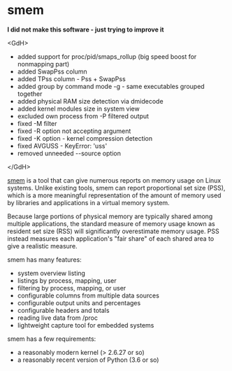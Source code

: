 # smem

**I did not make this software - just trying to improve it**

\<GdH\>
 * added support for proc/pid/smaps_rollup (big speed boost for nonmapping part)
 * added SwapPss column
 * added TPss column - Pss + SwapPss
 * added group by command mode -g - same executables grouped together
 * added physical RAM size detection via dmidecode
 * added kernel modules size in system view
 * excluded own process from -P filtered output
 * fixed -M filter
 * fixed -R option not accepting argument
 * fixed -K option - kernel compression detection
 * fixed AVGUSS - KeyError: 'uss'
 * removed unneeded --source option

\</GdH\>

[smem](http://www.selenic.com/smem/) is a tool that can give numerous reports on memory usage on Linux systems. Unlike existing tools, smem can report proportional set size (PSS), which is a more meaningful representation of the amount of memory used by libraries and applications in a virtual memory system.

Because large portions of physical memory are typically shared among multiple applications, the standard measure of memory usage known as resident set size (RSS) will significantly overestimate memory usage. PSS instead measures each application's "fair share" of each shared area to give a realistic measure.

smem has many features:

 * system overview listing
 * listings by process, mapping, user
 * filtering by process, mapping, or user
 * configurable columns from multiple data sources
 * configurable output units and percentages
 * configurable headers and totals
 * reading live data from /proc
 * lightweight capture tool for embedded systems

smem has a few requirements:

 * a reasonably modern kernel (> 2.6.27 or so)
 * a reasonably recent version of Python (3.6 or so)
